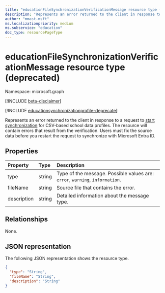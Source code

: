 ```yaml
---
title: "educationFileSynchronizationVerificationMessage resource type (deprecated)"
description: "Represents an error returned to the client in response to a request to start synchronization for CSV-based school data profiles. The resource will contain errors that result from the verification. Users must fix the source data before you restart the request to synchronize with Microsoft Entra ID."
author: "mmast-msft"
ms.localizationpriority: medium
ms.subservice: "education"
doc_type: resourcePageType
---
```


# educationFileSynchronizationVerificationMessage resource type (deprecated)

Namespace: microsoft.graph

[!INCLUDE [beta-disclaimer](../../includes/beta-disclaimer.md)]

[!INCLUDE [educationsynchronizationprofile-deprecate](../includes/education-deprecate-educationsynchronizationprofile.md)]

Represents an error returned to the client in response to a request to [start synchronization](../api/educationsynchronizationprofile-start.md) for CSV-based school data profiles. The resource will contain errors that result from the verification. Users must fix the source data before you restart the request to synchronize with Microsoft Entra ID.

## Properties

| Property    | Type   | Description                                                                  |
| :---------- | :----- | :--------------------------------------------------------------------------- |
| type        | string | Type of the message. Possible values are: `error`, `warning`, `information`. |
| fileName    | string | Source file that contains the error.                                         |
| description | string | Detailed information about the message type.                                 |

## Relationships

None.

## JSON representation

The following JSON representation shows the resource type.

<!-- {
  "blockType": "resource",
  "optionalProperties": [

  ],
  "@odata.type": "microsoft.graph.educationFileSynchronizationVerificationMessage"
}-->

```json
{
  "type": "String",
  "fileName": "String",
  "description": "String"
}
```
